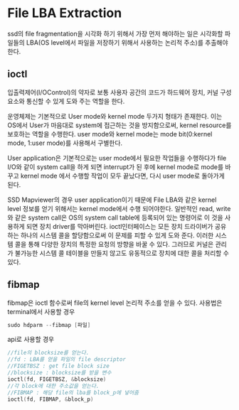 File LBA Extraction
===================
ssd의 file fragmentation을 시각화 하기 위해서 가장 먼저 해야하는 일은 시각화할 파일들의 LBA(OS level에서 파일을 저장하기 위해서 사용하는 논리적 주소)를 추출해야한다.

ioctl
-----
입출력제어(I/OControl)의 약자로 보통 사용자 공간의 코드가 하드웨어 장치, 커널 구성 요소와 통신할 수 있게 도와 주는 역할을 한다.

운영체제는 기본적으로 User mode와 kernel mode 두가지 형태가 존재한다. 이는 OS에서 User가 마음대로 system에 접근하는 것을 방지함으로써, kernel resource를 보호하는 역할을 수행한다. user mode와 kernel mode는 mode bit(0:kernel mode, 1:user mode)를 사용해서 구별한다.

User application은 기본적으로는 user mode에서 필요한 작업들을 수행하다가 file I/O와 같이 system call을 하게 되면 interrupt가 된 후에 kernel mode로 mode를 바꾸고 kernel mode 에서 수행할 작업이 모두 끝났다면, 다시 user mode로 돌아가게 된다.

SSD Mapviewer의 경우 user application이기 때문에 File LBA와 같은 kernel level 정보를 얻기 위해서는 kernel mode에서 수행 되어야한다. 일반적인 read, write와 같은 system call은 OS의 system call table에 등록되어 있는 명령어로 이 것을 사용하게 되면 장치 driver를 막아버린다. ioctl인터페이스는 모든 장치 드라이버가 공유하는 하나의 시스템 콜을 할당함으로써 이 문제를 피할 수 있게 도와 준다. 이러한 시스템 콜을 통해 다양한 장치의 특정한 요청의 방향을 바꿀 수 있다. 그러므로 커널은 관리가 불가능한 시스템 콜 테이블을 만들지 않고도 유동적으로 장치에 대한 콜을 처리할 수 있다.


fibmap
-----
fibmap은 ioctl 함수로써 file의 kernel level 논리적 주소를 얻을 수 있다. 사용법은 terminal에서 사용할 경우
  ``` c
  sudo hdparm --fibmap [파일]
  ```
api로 사용할 경우
  ``` c
  //file의 blocksize를 얻는다.
  //fd : LBA를 얻을 파일의 file descriptor
  //FIGETBSZ : get file block size
  //blocksize : blocksize를 받을 변수
  ioctl(fd, FIGETBSZ, &blocksize)
  //각 block에 대한 주소값을 얻는다.
  //FIBMAP : 해당 file의 lba를 block_p에 넣어줌
  ioctl(fd, FIBMAP, &block_p)
  ```
  
